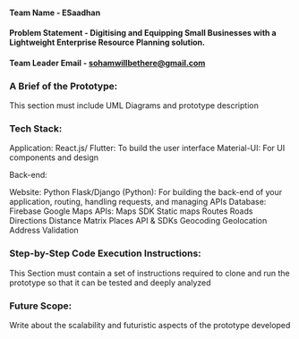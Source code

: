 
#### Team Name - ESaadhan
#### Problem Statement - Digitising and Equipping Small Businesses with a Lightweight Enterprise Resource Planning solution.
#### Team Leader Email - sohamwillbethere@gmail.com

### A Brief of the Prototype:
  This section must include UML Diagrams and prototype description
  
### Tech Stack: 
   
Application:
React.js/ Flutter: To build the user interface
Material-UI: For UI components and design

Back-end:

Website:
Python
Flask/Django (Python): For building the back-end of your application, routing, handling requests, and managing APIs
Database: Firebase
Google Maps APIs:
	Maps SDK
	Static maps 
	Routes 
	Roads
	Directions
	Distance Matrix 
	Places API & SDKs
	Geocoding 
	Geolocation
	Address Validation 
   
### Step-by-Step Code Execution Instructions:
  This Section must contain a set of instructions required to clone and run the prototype so that it can be tested and deeply analyzed
  
### Future Scope:
   Write about the scalability and futuristic aspects of the prototype developed
